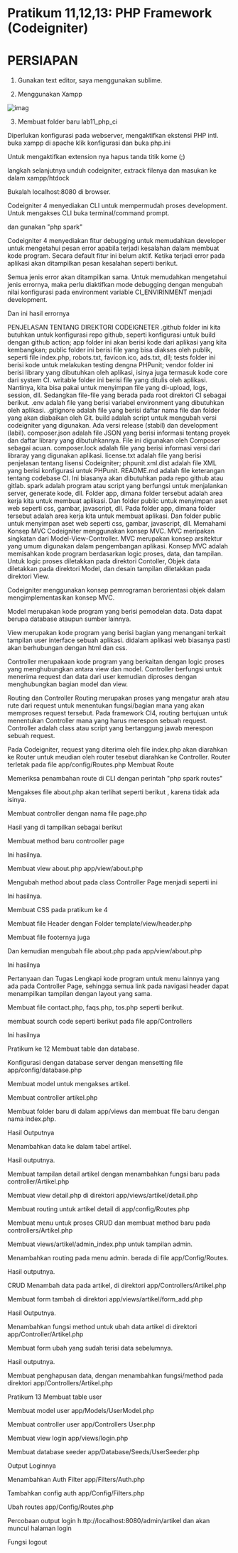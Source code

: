 # Pratikum 11,12,13: PHP Framework (Codeigniter)
# PERSIAPAN
1. Gunakan text editor, saya menggunakan sublime.

2. Menggunakan Xampp

![imag](https://github.com/fdlhrauf/Labss11/blob/main/ss11/xampp.jpg)

3. Membuat folder baru lab11_php_ci

Diperlukan konfigurasi pada webserver, mengaktifkan ekstensi PHP intl. buka xampp di apache klik konfigurasi dan buka php.ini



Untuk mengaktifkan extension nya hapus tanda titik kome (;)



langkah selanjutnya unduh codeigniter, extrack filenya dan masukan ke dalam xampp/htdock



Bukalah localhost:8080 di browser.



Codeigniter 4 menyediakan CLI untuk mempermudah proses development. Untuk mengakses CLI buka terminal/command prompt.

dan gunakan "php spark"



Codeigniter 4 menyediakan fitur debugging untuk memudahkan developer untuk mengetahui pesan error apabila terjadi kesalahan dalam membuat kode program. Secara default fitur ini belum aktif. Ketika terjadi error pada aplikasi akan ditampilkan pesan kesalahan seperti berikut.



Semua jenis error akan ditampilkan sama. Untuk memudahkan mengetahui jenis errornya, maka perlu diaktifkan mode debugging dengan mengubah nilai konfigurasi pada environment variable CI_ENVIRINMENT menjadi development.





Dan ini hasil errornya



PENJELASAN TENTANG DIREKTORI CODEIGNETER
.github folder ini kita butuhkan untuk konfigurasi repo github, seperti konfigurasi untuk build dengan github action;
app folder ini akan berisi kode dari aplikasi yang kita kembangkan;
public folder ini berisi file yang bisa diakses oleh publik, seperti file index.php, robots.txt, favicon.ico, ads.txt, dll;
tests folder ini berisi kode untuk melakukan testing dengna PHPunit;
vendor folder ini berisi library yang dibutuhkan oleh aplikasi, isinya juga termasuk kode core dari system CI.
writable folder ini berisi file yang ditulis oleh aplikasi. Nantinya, kita bisa pakai untuk menyimpan file yang di-upload, logs, session, dll.
Sedangkan file-file yang berada pada root direktori CI sebagai berikut.
.env adalah file yang berisi variabel environment yang dibutuhkan oleh aplikasi.
.gitignore adalah file yang berisi daftar nama file dan folder yang akan diabaikan oleh Git.
build adalah script untuk mengubah versi codeigniter yang digunakan. Ada versi release (stabil) dan development (labil).
composer.json adalah file JSON yang berisi informasi tentang proyek dan daftar library yang dibutuhkannya. File ini digunakan oleh Composer sebagai acuan.
composer.lock adalah file yang berisi informasi versi dari libraray yang digunakan aplikasi.
license.txt adalah file yang berisi penjelasan tentang lisensi Codeigniter;
phpunit.xml.dist adalah file XML yang berisi konfigurasi untuk PHPunit.
README.md adalah file keterangan tentang codebase CI. Ini biasanya akan dibutuhkan pada repo github atau gitlab.
spark adalah program atau script yang berfungsi untuk menjalankan server, generate kode, dll.
Folder app, dimana folder tersebut adalah area kerja kita untuk membuat aplikasi. Dan folder public untuk menyimpan aset web seperti css, gambar, javascript, dll.
Pada folder app, dimana folder tersebut adalah area kerja kita untuk membuat aplikasi. Dan folder public untuk menyimpan aset web seperti css, gambar, javascript, dll.
Memahami Konsep MVC
Codeigniter menggunakan konsep MVC. MVC meripakan singkatan dari Model-View-Controller. MVC merupakan konsep arsitektur yang umum digunakan dalam pengembangan aplikasi. Konsep MVC adalah memisahkan kode program berdasarkan logic proses, data, dan tampilan. Untuk logic proses diletakkan pada direktori Contoller, Objek data diletakkan pada direktori Model, dan desain tampilan diletakkan pada direktori View.

Codeigniter menggunakan konsep pemrograman berorientasi objek dalam mengimplementasikan konsep MVC.

Model
merupakan kode program yang berisi pemodelan data. Data dapat berupa database ataupun sumber lainnya.

View
merupakan kode program yang berisi bagian yang menangani terkait tampilan user interface sebuah aplikasi. didalam aplikasi web biasanya pasti akan berhubungan dengan html dan css.

Controller
merupakaan kode program yang berkaitan dengan logic proses yang menghubungkan antara view dan model. Controller berfungsi untuk menerima request dan data dari user kemudian diproses dengan menghubungkan bagian model dan view.

Routing dan Controller
Routing merupakan proses yang mengatur arah atau rute dari request untuk menentukan fungsi/bagian mana yang akan memproses request tersebut. Pada framework CI4, routing bertujuan untuk menentukan Controller mana yang harus merespon sebuah request. Controller adalah class atau script yang bertanggung jawab merespon sebuah request.

Pada Codeigniter, request yang diterima oleh file index.php akan diarahkan ke Router untuk meudian oleh router tesebut diarahkan ke Controller.
Router terletak pada file app/config/Routes.php
Membuat Route



Memeriksa penambahan route di CLI dengan perintah "php spark routes"



Mengakses file about.php akan terlihat seperti berikut , karena tidak ada isinya.



Membuat controller dengan nama file page.php



Hasil yang di tampilkan sebagai berikut



Membuat method baru controoller page



Ini hasilnya.



Membuat view about.php app/view/about.php



Mengubah method about pada class Controller Page menjadi seperti ini



Ini hasilnya.



Membuat CSS pada pratikum ke 4



Membuat file Header dengan Folder template/view/header.php



Membuat file footernya juga



Dan kemudian mengubah file about.php pada app/view/about.php



Ini hasilnya



Pertanyaan dan Tugas
Lengkapi kode program untuk menu lainnya yang ada pada Controller Page, sehingga semua link pada navigasi header dapat menampilkan tampilan dengan layout yang sama.

Membuat file contact.php, faqs.php, tos.php seperti berikut.



membuat sourch code seperti berikut pada file app/Controllers



Ini hasilnya







Pratikum ke 12
Membuat table dan database.



Konfigurasi dengan database server dengan mensetting file app/config/database.php



Membuat model untuk mengakses artikel.



Membuat controller artikel.php



Membuat folder baru di dalam app/views dan membuat file baru dengan nama index.php.



Hasil Outputnya



Menambahkan data ke dalam tabel artikel.



Hasil outputnya.



Membuat tampilan detail artikel dengan menambahkan fungsi baru pada controller/Artikel.php



Membuat view detail.php di direktori app/views/artikel/detail.php



Membuat routing untuk artikel detail di app/config/Routes.php



Membuat menu untuk proses CRUD dan membuat method baru pada controllers/Artikel.php



Membuat views/artikel/admin_index.php untuk tampilan admin.



Menambahkan routing pada menu admin. berada di file app/Config/Routes.



Hasil outputnya.



CRUD Menambah data pada artikel, di direktori app/Controllers/Artikel.php



Membuat form tambah di direktori app/views/artikel/form_add.php



Hasil Outputnya.



Menambahkan fungsi method untuk ubah data artikel di direktori app/Controller/Artikel.php



Membuat form ubah yang sudah terisi data sebelumnya.



Hasil outputnya.



Membuat penghapusan data, dengan menambahkan fungsi/method pada direktori app/Controllers/Artikel.php



Pratikum 13
Membuat table user



Membuat model user app/Models/UserModel.php



Membuat controller user app/Controllers User.php



Membuat view login app/views/login.php



Membuat database seeder app/Database/Seeds/UserSeeder.php







Output Loginnya



Menambahkan Auth Filter app/Filters/Auth.php



Tambahkan config auth app/Config/Filters.php



Ubah routes app/Config/Routes.php



Percobaan output login h.ttp://localhost:8080/admin/artikel dan akan muncul halaman login



Fungsi logout

